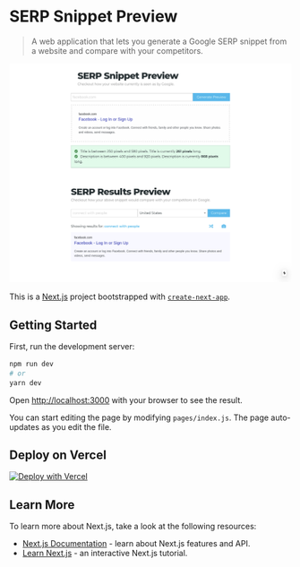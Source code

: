 # SERP Snippet Preview

> A web application that lets you generate a Google SERP snippet from a website and compare with your competitors.

![](screenshot.png)

This is a [Next.js](https://nextjs.org/) project bootstrapped with [`create-next-app`](https://github.com/vercel/next.js/tree/canary/packages/create-next-app).

## Getting Started

First, run the development server:

```bash
npm run dev
# or
yarn dev
```

Open [http://localhost:3000](http://localhost:3000) with your browser to see the result.

You can start editing the page by modifying `pages/index.js`. The page auto-updates as you edit the file.

## Deploy on Vercel

[![Deploy with Vercel](https://vercel.com/button)](https://vercel.com/new/git/external?repository-url=https://github.com/skdcodes/SERP-Snippet-Tool.NextJS_ReactJS_Foundation-CSS.Web.Freelancer)

## Learn More

To learn more about Next.js, take a look at the following resources:

- [Next.js Documentation](https://nextjs.org/docs) - learn about Next.js features and API.
- [Learn Next.js](https://nextjs.org/learn) - an interactive Next.js tutorial.

